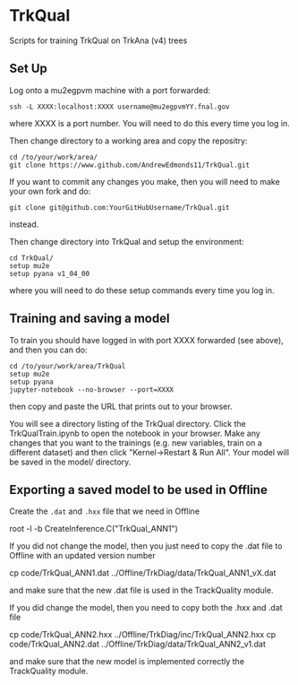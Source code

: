# TrkQual
Scripts for training TrkQual on TrkAna (v4) trees

## Set Up
Log onto a mu2egpvm machine with a port forwarded:

    ssh -L XXXX:localhost:XXXX username@mu2egpvmYY.fnal.gov

where XXXX is a port number. You will need to do this every time you log in.

Then change directory to a working area and copy the repositry:

    cd /to/your/work/area/
    git clone https://www.github.com/AndrewEdmonds11/TrkQual.git

If you want to commit any changes you make, then you will need to make your own fork and do:

    git clone git@github.com:YourGitHubUsername/TrkQual.git

instead.

Then change directory into TrkQual and setup the environment:

    cd TrkQual/
    setup mu2e
    setup pyana v1_04_00

where you will need to do these setup commands every time you log in.

## Training and saving a model
To train you should have logged in with port XXXX forwarded (see above), and then you can do:

    cd /to/your/work/area/TrkQual
    setup mu2e
    setup pyana
    jupyter-notebook --no-browser --port=XXXX

then copy and paste the URL that prints out to your browser.

You will see a directory listing of the TrkQual directory. Click the TrkQualTrain.ipynb to open the notebook in your browser. Make any changes that you want to the trainings (e.g. new variables, train on a different dataset) and then click "Kernel->Restart & Run All". Your model will be saved in the model/ directory.

## Exporting a saved model to be used in Offline

Create the ```.dat``` and ```.hxx``` file that we need in Offline

 root -l -b CreateInference.C\(\"TrkQual_ANN1\"\)


If you did not change the model, then you just need to copy the .dat file to Offline with an updated version number

 cp code/TrkQual_ANN1.dat ../Offline/TrkDiag/data/TrkQual_ANN1_vX.dat

and make sure that the new .dat file is used in the TrackQuality module.

If you did change the model, then you need to copy both the .hxx and .dat file

 cp code/TrkQual_ANN2.hxx ../Offline/TrkDiag/inc/TrkQual_ANN2.hxx
 cp code/TrkQual_ANN2.dat ../Offline/TrkDiag/data/TrkQual_ANN2_v1.dat
 
and make sure that the new model is implemented correctly the TrackQuality module.
